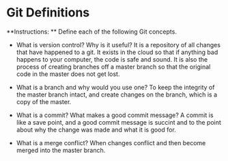 # Git Definitions

**Instructions: ** Define each of the following Git concepts.

* What is version control?  Why is it useful?
It is a repository of all changes that have happened to a git. It exists in the cloud so that if anything bad happens to your computer, the code is safe and sound. It is also the process of creating branches off a master branch so that the original code in the master does not get lost. 

* What is a branch and why would you use one? 
To keep the integrity of the master branch intact, and create changes on the branch, which is a copy of the master. 

* What is a commit? What makes a good commit message?
A commit is like a save point, and a good commit message is succint and to the point about why the change was made and what it is good for.

* What is a merge conflict?
When changes conflict and then become merged into the master branch.